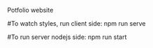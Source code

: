 Potfolio website 

#To watch styles, run client side:
npm run serve

#To run server nodejs side:
npm run start